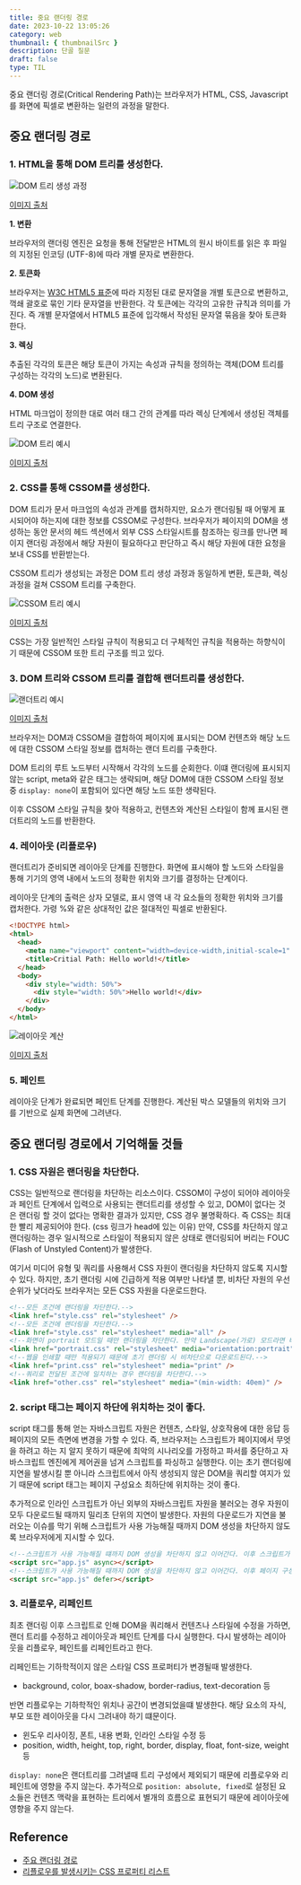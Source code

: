 ```yaml
---
title: 중요 랜더링 경로
date: 2023-10-22 13:05:26
category: web
thumbnail: { thumbnailSrc }
description: 단골 질문
draft: false
type: TIL
---
```


중요 랜더링 경로(Critical Rendering Path)는 브라우저가 HTML, CSS, Javascript를 화면에 픽셀로 변환하는 일련의 과정을 말한다.

## 중요 랜더링 경로

### 1. HTML을 통해 DOM 트리를 생성한다.

![DOM 트리 생성 과정](./images/critical-rendering-path/dom-construction-process.png)

[이미지 출처](https://web.dev/articles/critical-rendering-path/constructing-the-object-model?hl=ko)

**1. 변환**

브라우저의 랜더링 엔진은 요청을 통해 전달받은 HTML의 원시 바이트를 읽은 후 파일의 지정된 인코딩 (UTF-8)에 따라 개별 문자로 변환한다.

**2. 토큰화**

브라우저는 [W3C HTML5 표준](https://html.spec.whatwg.org/multipage/)에 따라 지정된 대로 문자열을 개별 토큰으로 변환하고,
꺽쇄 괄호로 묶인 기타 문자열을 반환한다. 각 토큰에는 각각의 고유한 규칙과 의미를 가진다. 즉 개별 문자열에서 HTML5 표준에 입각해서 작성된
문자열 묶음을 찾아 토큰화한다.

**3. 렉싱**

추출된 각각의 토큰은 해당 토큰이 가지는 속성과 규칙을 정의하는 객체(DOM 트리를 구성하는 각각의 노드)로 변환된다.

**4. DOM 생성**

HTML 마크업이 정의한 대로 여러 태그 간의 관계를 따라 렉싱 단계에서 생성된 객체를 트리 구조로 연결한다.

![DOM 트리 예시](./images/critical-rendering-path/dom-tree.png)

[이미지 출처](https://web.dev/articles/critical-rendering-path/constructing-the-object-model?hl=ko)

### 2. CSS를 통해 CSSOM를 생성한다.

DOM 트리가 문서 마크업의 속성과 관계를 캡처하지만, 요소가 랜더링될 때 어떻게 표시되어야 하는지에 대한 정보를 CSSOM로 구성한다.
브라우저가 페이지의 DOM을 생성하는 동안 문서의 헤드 섹션에서 외부 CSS 스타일시트를 참조하는 링크를 만나면 페이지 랜더링 과정에서
해당 자원이 필요하다고 판단하고 즉시 해당 자원에 대한 요청을 보내 CSS를 반환받는다.

CSSOM 트리가 생성되는 과정은 DOM 트리 생성 과정과 동일하게 변환, 토큰화, 렉싱 과정을 걸쳐 CSSOM 트리를 구축한다.

![CSSOM 트리 예시](./images/critical-rendering-path/dom-tree.png)

[이미지 출처](https://web.dev/articles/critical-rendering-path/constructing-the-object-model?hl=ko)

CSS는 가장 일반적인 스타일 규칙이 적용되고 더 구체적인 규칙을 적용하는 하향식이기 때문에 CSSOM 또한 트리 구조를 띄고 있다.

### 3. DOM 트리와 CSSOM 트리를 결합해 랜더트리를 생성한다.

![랜더트리 예시](./images/critical-rendering-path/dom-cssom-are-combined.png)

[이미지 출처](https://web.dev/articles/critical-rendering-path/render-tree-construction?hl=ko)

브라우저는 DOM과 CSSOM을 결합하여 페이지에 표시되는 DOM 컨텐츠와 해당 노드에 대한 CSSOM 스타일 정보를 캡처하는 랜더 트리를 구축한다.

DOM 트리의 루트 노드부터 시작해서 각각의 노드를 순회한다. 이떄 랜더링에 표시되지 않는 script, meta와 같은 태그는 생략되며,
해당 DOM에 대한 CSSOM 스타일 정보 중 `display: none`이 포함되어 있다면 해당 노드 또한 생략된다.

이후 CSSOM 스타일 규칙을 찾아 적용하고, 컨텐츠와 계산된 스타일이 함께 표시된 랜더트리의 노드를 반환한다.

### 4. 레이아웃 (리플로우)

랜더트리가 준비되면 레이아웃 단계를 진행한다. 화면에 표시해야 할 노드와 스타일을 통해 기기의 영역 내에서 노드의 정확한 위치와
크기를 결정하는 단계이다.

레이아웃 단계의 출력은 상자 모델로, 표시 영역 내 각 요소들의 정확한 위치와 크기를 캡처한다. 가령 %와 같은 상대적인 값은 절대적인
픽셀로 반환된다.

```html
<!DOCTYPE html>
<html>
  <head>
    <meta name="viewport" content="width=device-width,initial-scale=1" />
    <title>Critial Path: Hello world!</title>
  </head>
  <body>
    <div style="width: 50%">
      <div style="width: 50%">Hello world!</div>
    </div>
  </body>
</html>
```

![레이아웃 계산](./images/critical-rendering-path/calculating-layout-inform.png)

[이미지 출처](https://web.dev/articles/critical-rendering-path/render-tree-construction?hl=ko)

### 5. 페인트

레이아웃 단계가 완료되면 페인트 단계를 진행한다. 계산된 박스 모델들의 위치와 크기를 기반으로 실제 화면에 그려낸다.

## 중요 랜더링 경로에서 기억해둘 것들

### 1. CSS 자원은 랜더링을 차단한다.

CSS는 일반적으로 랜더링을 차단하는 리소스이다. CSSOM이 구성이 되어야 레이아웃과 페인트 단계에서 입력으로 사용되는 랜더트리를 생성할 수 있고,
DOM이 없다는 것은 랜더링 할 것이 없다는 명확한 결과가 있지만, CSS 경우 불명확하다. 즉 CSS는 최대한 빨리 제공되어야 한다. (css 링크가 head에 있는 이유)
만약, CSS를 차단하지 않고 랜더링하는 경우 일시적으로 스타일이 적용되지 않은 상태로 랜더링되어 버리는 FOUC (Flash of Unstyled Content)가 발생한다.

여기서 미디어 유형 및 쿼리를 사용해서 CSS 자원이 랜더링을 차단하지 않도록 지시할 수 있다. 하지만, 초기 랜더링 시에 긴급하게 적용 여부만 나타낼 뿐, 비차단 자원의
우선순위가 낮더라도 브라우저는 모든 CSS 자원을 다운로드한다.

```html
<!--모든 조건에 랜더링을 차단한다.-->
<link href="style.css" rel="stylesheet" />
<!--모든 조건에 랜더링을 차단한다.-->
<link href="style.css" rel="stylesheet" media="all" />
<!--화면이 portrait 모드일 때만 랜더링을 차단한다. 만약 Landscape(가로) 모드라면 비차단.-->
<link href="portrait.css" rel="stylesheet" media="orientation:portrait" />
<!--웹을 인쇄할 때만 적용되기 때문에 초기 랜더링 시 비차단으로 다운로드된다.-->
<link href="print.css" rel="stylesheet" media="print" />
<!--쿼리로 전달된 조건에 일치하는 경우 랜더링을 차단한다.-->
<link href="other.css" rel="stylesheet" media="(min-width: 40em)" />
```

### 2. script 태그는 페이지 하단에 위치하는 것이 좋다.

script 태그를 통해 얻는 자바스크립트 자원은 컨텐츠, 스타일, 상호작용에 대한 응답 등 페이지의 모든 측면에 변경을 가할 수 있다.
즉, 브라우저는 스크립트가 페이지에서 무엇을 하려고 하는 지 알지 못하기 때문에 최악의 시나리오를 가정하고 파서를 중단하고 자바스크립트 엔진에게
제어권을 넘겨 스크립트를 파싱하고 실행한다. 이는 초기 랜더링에 지연을 발생시킬 뿐 아니라 스크립트에서 아직 생성되지 않은 DOM을 쿼리할 여지가
있기 때문에 script 태그는 페이지 구성요소 최하단에 위치하는 것이 좋다.

추가적으로 인라인 스크립트가 아닌 외부의 자바스크립트 자원을 불러오는 경우 자원이 모두 다운로드될 때까지 밀리초 단위의 지연이 발생한다.
자원의 다운로드가 지연을 불러오는 이슈를 막기 위해 스크립트가 사용 가능해질 때까지 DOM 생성을 차단하지 않도록 브라우저에게 지시할 수 있다.

```html
<!--스크립트가 사용 가능해질 떄까지 DOM 생성을 차단하지 않고 이어간다. 이후 스크립트가 사용가능해지면 중단되고 스크립트를 실행한다.-->
<script src="app.js" async></script>
<!--스크립트가 사용 가능해질 때까지 DOM 생성을 차단하지 않고 이어간다. 이후 페이지 구성이 모두 완료되면 스크립트를 실행한다.-->
<script src="app.js" defer></script>
```

### 3. 리플로우, 리페인트

최초 랜더링 이후 스크립트로 인해 DOM을 쿼리해서 컨텐츠나 스타일에 수정을 가하면, 랜더 트리를 수정하고 레이아웃과 페인트 단계를 다시 실행한다.
다시 발생하는 레이아웃을 리플로우, 페인트를 리페인트라고 한다.

리페인트는 기하학적이지 않은 스타일 CSS 프로퍼티가 변경될때 발생한다.

- background, color, boax-shadow, border-radius, text-decoration 등

반면 리플로우는 기하학적인 위치나 공간이 변경되었을떄 발생한다. 해당 요소의 자식, 부모 또한 레이아웃을 다시 그려내야 하기 떄문이다.

- 윈도우 리사이징, 폰트, 내용 변화, 인라인 스타일 수정 등
- position, width, height, top, right, border, display, float, font-size, weight 등

`display: none`은 랜더트리를 그려낼때 트리 구성에서 제외되기 때문에 리플로우와 리페인트에 영향을 주지 않는다. 추가적으로
`position: absolute, fixed`로 설정된 요소들은 컨텐츠 맥락을 표현하는 트리에서 별개의 흐름으로 표현되기 때문에 레이아웃에 영향을 주지 않는다.

## Reference

- [주요 랜더링 경로](https://web.dev/articles/critical-rendering-path?hl=ko)
- [리플로우를 발생시키는 CSS 프로퍼티 리스트](https://csstriggers.com/)
